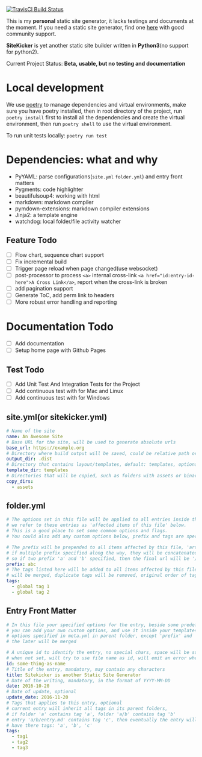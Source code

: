 [![TravisCI Build Status](https://travis-ci.org/nmhnmh/sitekicker.svg)](https://travis-ci.org/nmhnmh/sitekicker)

This is my **personal** static site generator, it lacks testings and documents at the moment.
If you need a static site generator, find one [here](https://www.staticgen.com/) with good community support.

**SiteKicker** is yet another static site builder written in **Python3**(no support for python2).

Current Project Status: **Beta, usable, but no testing and documentation**

# Local development

We use [poetry](https://python-poetry.org/) to manage dependencies and virtual environments, make sure you have poetry installed, then in root directory of the project, run `poetry install` first to install all the dependencies and create the virtual environment, then run `poetry shell` to use the virtual environment.

To run unit tests locally: `poetry run test`

# Dependencies: what and why

* PyYAML: parse configurations(`site.yml` `folder.yml`) and entry front matters
* Pygments: code highlighter
* beautifulsoup4: working with html
* markdown: markdown compiler
* pymdown-extensions: markdown compiler extensions
* Jinja2: a template engine
* watchdog: local folder/file activity watcher

## Feature Todo

* [ ] Flow chart, sequence chart support
* [ ] Fix incremental build
* [ ] Trigger page reload when page changed(use websocket)
* [ ] post-processor to process `<a>` internal cross-link `<a href="id:entry-id-here">A Cross Link</a>`, report when the cross-link is broken
* [ ] add pagination support
* [ ] Generate ToC, add perm link to headers
* [ ] More robust error handling and reporting

# Documentation Todo

* [ ] Add documentation
* [ ] Setup home page with Github Pages

## Test Todo

* [ ] Add Unit Test And Integration Tests for the Project
* [ ] Add continuous test with for Mac and Linux
* [ ] Add continuous test with for Windows

## site.yml(or sitekicker.yml)

```yml
# Name of the site
name: An Awesome Site
# Base URL for the site, will be used to generate absolute urls
base_url: https://example.org
# Directory where build output will be saved, could be relative path or absolute path
output_dir: .dist
# Directory that contains layout/templates, default: templates, optional, supported template format is jinja2
template_dir: templates
# Directories that will be copied, such as folders with assets or binary files
copy_dirs:
  - assets
```

## folder.yml

```yml
# The options set in this file will be applied to all entries inside the folder where this file is found,
# we refer to these entries as 'affected items of this file' below.
# This is a good place to set some common options and flags.
# You could also add any custom options below, prefix and tags are special because they has special meaning

# The prefix will be prepended to all items affected by this file, 'article.html' will be 'abc/article.html'
# if multiple prefix specified along the way, they will be concatenated and prefixed to the final url,
# so if two prefix 'a' and 'b' specified, then the final url will be '/a/b/article.html'
prefix: abc
# The tags listed here will be added to all items affected by this file, tags specified at different places
# will be merged, duplicate tags will be removed, original order of tags will be maintained
tags:
  - global tag 1
  - global tag 2
```

## Entry Front Matter

```yml
# In this file your specified options for the entry, beside some predefined ones like 'id', 'title', 'date'
# you can add your own custom options, and use it inside your templates, options specified here will override
# options specified in meta.yml in parent folder, except 'prefix' and 'tags', the former will be concatenated,
# the later will be merged

# A unique id to identify the entry, no special chars, space will be substituted with hyphens, optional
# when not set, will try to use file name as id, will emit an error when it is not possible
id: some-thing-as-name
# Title of the entry, mandatory, may contain any characters
title: Sitekicker is another Static Site Generator
# Date of the writing, mandatory, in the format of YYYY-MM-DD
date: 2016-10-20
# Date of update, optional
update_date: 2016-11-20
# Tags that applies to this entry, optional
# current entry will inherit all tags in its parent folders,
# if folder 'a' contains tag 'a', folder 'a/b' contains tag 'b'
# entry 'a/b/entry.md' contains tag 'c', then eventually the entry will
# have there tags: 'a', 'b', 'c'
tags:
  - tag1
  - tag2
  - tag3
```
